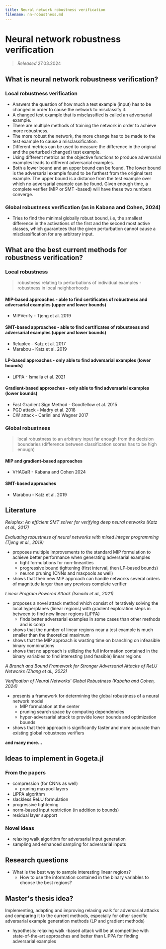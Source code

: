 ```yaml
---
title: Neural network robustness verification
filename: nn-robustness.md
---
```


# Neural network robustness verification
> *Released* 27.03.2024

## What is neural network robustness verification?

### Local robustness verification
* Answers the question of how much a test example (input) has to be changed in order to cause the network to misclassify it.
* A changed test example that is misclassified is called an adversarial example.
* There are multiple methods of training the network in order to achieve more robustness.
* The more robust the network, the more change has to be made to the test example to cause a misclassification.
* Different metrics can be used to measure the difference in the original and the perturbed (changed) test example. 
* Using different metrics as the objective functions to produce adversarial examples leads to different adversarial examples.
* Both a lower bound and an upper bound can be found. The lower bound is the adversarial example found to be furthest from the original test example. The upper bound is a distance from the test example over which no adversarial example can be found. Given enough time, a complete verifier (MIP or SMT -based) will have these two numbers converge.

### Global robustness verification (as in Kabana and Cohen, 2024)
* Tries to find the minimal globally robust bound, i.e, the smallest difference in the activations of the first and the second most active classes, which guarantees that the given perturbation cannot cause a misclassification for any arbitrary input.

## What are the best current methods for robustness verification?

### Local robustness
> robustness relating to perturbations of individual examples - robustness in local neighborhoods

#### MIP-based approaches - able to find certificates of robustness and adversarial examples (upper and lower bounds)
* MIPVerify - Tjeng et al. 2019
    
#### SMT-based approaches - able to find certificates of robustness and adversarial examples (upper and lower bounds)
* Reluplex - Katz et al. 2017
* Marabou - Katz et al. 2019

#### LP-based approaches - only able to find adversarial examples (lower bounds)
* LiPPA - Ismaila et al. 2021

#### Gradient-based approaches - only able to find adversarial examples (lower bounds)
* Fast Gradient Sign Method - Goodfellow et al. 2015
* PGD attack - Madry et al. 2018
* CW attack - Carlini and Wagner 2017

### Global robustness
> local robustness to an arbitrary input far enough from the decision boundaries (difference between classification scores has to be high enough)

#### MIP and gradient-based approaches
* VHAGaR - Kabana and Cohen 2024

#### SMT-based approaches
* Marabou - Katz et al. 2019

## Literature

*Reluplex: An efficient SMT solver for verifying deep neural networks (Katz et al., 2017)*

*Evaluating robustness of neural networks with mixed integer programming (Tjeng et al., 2019)*
* proposes multiple improvements to the standard MIP formulation to achieve better performance when generating adversarial examples
    * tight formulations for non-linearities
    * progressive bound tightening (first interval, then LP-based bounds)
    * neuron pruning (CNNs and maxpools as well)
* shows that their new MIP approach can handle networks several orders of magnitude larger than any previous complete verifier

*Linear Program Powered Attack (Ismaila et al., 2021)*
* proposes a novel attack method which consist of iteratively solving the local hyperplanes (linear regions) with gradient exploration steps in between to find new linear regions (LiPPA)
    * finds better adversarial examples in some cases than other methods and is comp
* shows that the number of linear regions near a test example is much smaller than the theoretical maximum
* shows that the MIP approach is wasting time on branching on infeasible binary combinations
* shows that no approach is utilizing the full information contained in the binary variables to find interesting (and feasible) linear regions

*A Branch and Bound Framework for Stronger Adversarial Attacks of ReLU Networks (Zhang et al., 2022)*

*Verification of Neural Networks' Global Robustness (Kabaha and Cohen, 2024)*
* presents a framework for determining the global robustness of a neural network model
    * MIP formulation at the center
    * pruning search space by computing dependencies
    * hyper-adversarial attack to provide lower bounds and optimization bounds
* shows that their approach is significantly faster and more accurate than existing global robustness verifiers

**and many more...**

## Ideas to implement in Gogeta.jl

### From the papers
* compression (for CNNs as well)
    * pruning maxpool layers
* LiPPA algorithm
* slackless ReLU formulation
* progressive tightening
* norm-based input restriction (in addition to bounds)
* residual layer support

### Novel ideas
* relaxing walk algorithm for adversarial input generation
* sampling and enhanced sampling for adversarial inputs

## Research questions
* What is the best way to sample interesting linear regions?
    * How to use the information contained in the binary variables to choose the best regions?

## Master's thesis idea?
Implementing, adapting and improving relaxing walk for adversarial attacks and comparing it to the current methods, especially for other specific adversarial example generation methods (LP and gradient methods)
* hypothesis: relaxing walk -based attack will be at competitive with state-of-the-art approaches and better than LiPPA for finding adversarial examples